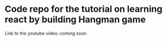 # Code repo for the tutorial on learning react by building Hangman game

Link to the youtube video: coming soon
